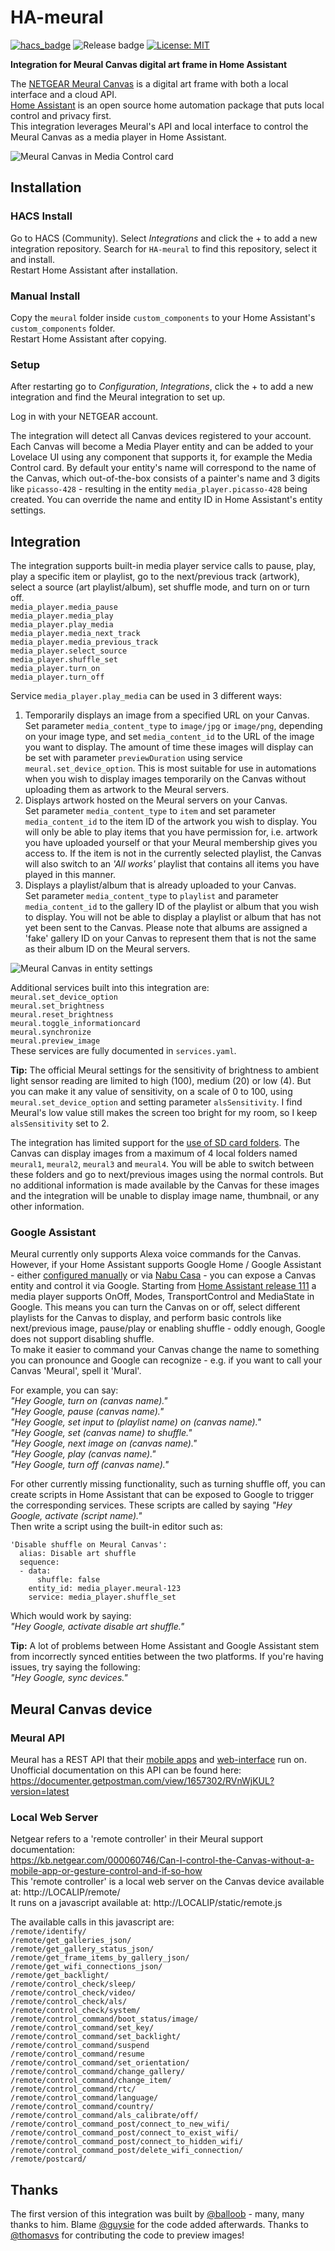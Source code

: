 # HA-meural
[![hacs_badge](https://img.shields.io/badge/HACS-Default-orange.svg?style=for-the-badge)](https://github.com/custom-components/hacs) ![Release badge](https://img.shields.io/github/v/release/guysie/ha-meural?style=for-the-badge) [![License: MIT](https://img.shields.io/badge/License-MIT-yellow.svg?style=for-the-badge)](https://opensource.org/licenses/MIT) 

**Integration for Meural Canvas digital art frame in Home Assistant**  

The [NETGEAR Meural Canvas](https://meural.netgear.com/) is a digital art frame with both a local interface and a cloud API.  
[Home Assistant](https://www.home-assistant.io/) is an open source home automation package that puts local control and privacy first.  
This integration leverages Meural's API and local interface to control the Meural Canvas as a media player in Home Assistant.  

![Meural Canvas in Media Control card](https://raw.githubusercontent.com/GuySie/ha-meural/master/images/mediacontrolcard.png)

## Installation
### HACS Install
Go to HACS (Community). Select *Integrations* and click the + to add a new integration repository. Search for `HA-meural` to find this repository, select it and install.  
Restart Home Assistant after installation.

### Manual Install
Copy the `meural` folder inside `custom_components` to your Home Assistant's `custom_components` folder.  
Restart Home Assistant after copying.  

### Setup
After restarting go to *Configuration*, *Integrations*, click the + to add a new integration and find the Meural integration to set up.  

Log in with your NETGEAR account.  

The integration will detect all Canvas devices registered to your account. Each Canvas will become a Media Player entity and can be added to your Lovelace UI using any component that supports it, for example the Media Control card. By default your entity's name will correspond to the name of the Canvas, which out-of-the-box consists of a painter's name and 3 digits like `picasso-428` - resulting in the entity `media_player.picasso-428` being created. You can override the name and entity ID in Home Assistant's entity settings.  

## Integration

The integration supports built-in media player service calls to pause, play, play a specific item or playlist, go to the next/previous track (artwork), select a source (art playlist/album), set shuffle mode, and turn on or turn off.  
`media_player.media_pause`  
`media_player.media_play`  
`media_player.play_media`  
`media_player.media_next_track`  
`media_player.media_previous_track`  
`media_player.select_source`  
`media_player.shuffle_set`  
`media_player.turn_on`  
`media_player.turn_off`  

Service `media_player.play_media` can be used in 3 different ways:  
1. Temporarily displays an image from a specified URL on your Canvas.  
Set parameter `media_content_type` to `image/jpg` or `image/png`, depending on your image type, and set `media_content_id` to the URL of the image you want to display. The amount of time these images will display can be set with parameter `previewDuration` using service `meural.set_device_option`. This is most suitable for use in automations when you wish to display images temporarily on the Canvas without uploading them as artwork to the Meural servers.  
2. Displays artwork hosted on the Meural servers on your Canvas.  
Set parameter `media_content_type` to `item` and set parameter `media_content_id` to the item ID of the artwork you wish to display. You will only be able to play items that you have permission for, i.e. artwork you have uploaded yourself or that your Meural membership gives you access to. If the item is not in the currently selected playlist, the Canvas will also switch to an *'All works'* playlist that contains all items you have played in this manner.  
3. Displays a playlist/album that is already uploaded to your Canvas.  
Set parameter `media_content_type` to `playlist` and parameter `media_content_id` to the gallery ID of the playlist or album that you wish to display. You will not be able to display a playlist or album that has not yet been sent to the Canvas. Please note that albums are assigned a 'fake' gallery ID on your Canvas to represent them that is not the same as their album ID on the Meural servers.  

![Meural Canvas in entity settings](https://raw.githubusercontent.com/GuySie/ha-meural/master/images/entitysettings.png)

Additional services built into this integration are:  
`meural.set_device_option`  
`meural.set_brightness`  
`meural.reset_brightness`  
`meural.toggle_informationcard`  
`meural.synchronize`  
`meural.preview_image`  
These services are fully documented in `services.yaml`.  

**Tip:** The official Meural settings for the sensitivity of brightness to ambient light sensor reading are limited to high (100), medium (20) or low (4). But you can make it any value of sensitivity, on a scale of 0 to 100, using `meural.set_device_option` and setting parameter `alsSensitivity`. I find Meural's low value still makes the screen too bright for my room, so I keep `alsSensitivity` set to 2.  

The integration has limited support for the [use of SD card folders](https://kb.netgear.com/000060777/Can-I-use-a-micro-SD-card-to-show-my-own-images-or-videos-on-a-Meural-Canvas). The Canvas can display images from a maximum of 4 local folders named `meural1`, `meural2`, `meural3` and `meural4`. You will be able to switch between these folders and go to next/previous images using the normal controls. But no additional information is made available by the Canvas for these images and the integration will be unable to display image name, thumbnail, or any other information.  

### Google Assistant
Meural currently only supports Alexa voice commands for the Canvas. However, if your Home Assistant supports Google Home / Google Assistant - either [configured manually](https://www.home-assistant.io/integrations/google_assistant/) or via [Nabu Casa](https://www.nabucasa.com/config/google_assistant/) - you can expose a Canvas entity and control it via Google. 
Starting from [Home Assistant release 111](https://www.home-assistant.io/blog/2020/06/10/release-111/) a media player supports OnOff, Modes, TransportControl and MediaState in Google. This means you can turn the Canvas on or off, select different playlists for the Canvas to display, and perform basic controls like next/previous image, pause/play or enabling shuffle - oddly enough, Google does not support disabling shuffle.  
To make it easier to command your Canvas change the name to something you can pronounce and Google can recognize - e.g. if you want to call your Canvas 'Meural', spell it 'Mural'.  

For example, you can say:  
*"Hey Google, turn on (canvas name)."*  
*"Hey Google, pause (canvas name)."*  
*"Hey Google, set input to (playlist name) on (canvas name)."*  
*"Hey Google, set (canvas name) to shuffle."*  
*"Hey Google, next image on (canvas name)."*  
*"Hey Google, play (canvas name)."*  
*"Hey Google, turn off (canvas name)."*  

For other currently missing functionality, such as turning shuffle off, you can create scripts in Home Assistant that can be exposed to Google to trigger the corresponding services. These scripts are called by saying *"Hey Google, activate (script name)."*  
Then write a script using the built-in editor such as:

```
'Disable shuffle on Meural Canvas':
  alias: Disable art shuffle
  sequence:
  - data:
      shuffle: false
    entity_id: media_player.meural-123
    service: media_player.shuffle_set
```

Which would work by saying:  
*"Hey Google, activate disable art shuffle."*  

**Tip:** A lot of problems between Home Assistant and Google Assistant stem from incorrectly synced entities between the two platforms. If you're having issues, try saying the following:  
*"Hey Google, sync devices."*

## Meural Canvas device

### Meural API
Meural has a REST API that their [mobile apps](https://www.netgear.com/support/product/mc327.aspx#download) and [web-interface](https://my.meural.netgear.com/) run on. Unofficial documentation on this API can be found here:
https://documenter.getpostman.com/view/1657302/RVnWjKUL?version=latest

### Local Web Server
Netgear refers to a 'remote controller' in their Meural support documentation:  
https://kb.netgear.com/000060746/Can-I-control-the-Canvas-without-a-mobile-app-or-gesture-control-and-if-so-how  
This 'remote controller' is a local web server on the Canvas device available at: http://LOCALIP/remote/  
It runs on a javascript available at: http://LOCALIP/static/remote.js

The available calls in this javascript are:  
`/remote/identify/`  
`/remote/get_galleries_json/`  
`/remote/get_gallery_status_json/`  
`/remote/get_frame_items_by_gallery_json/`  
`/remote/get_wifi_connections_json/`  
`/remote/get_backlight/`  
`/remote/control_check/sleep/`  
`/remote/control_check/video/`  
`/remote/control_check/als/`  
`/remote/control_check/system/`  
`/remote/control_command/boot_status/image/`  
`/remote/control_command/set_key/`  
`/remote/control_command/set_backlight/`  
`/remote/control_command/suspend`  
`/remote/control_command/resume`  
`/remote/control_command/set_orientation/`  
`/remote/control_command/change_gallery/`  
`/remote/control_command/change_item/`  
`/remote/control_command/rtc/`  
`/remote/control_command/language/`  
`/remote/control_command/country/`  
`/remote/control_command/als_calibrate/off/`  
`/remote/control_command_post/connect_to_new_wifi/`  
`/remote/control_command_post/connect_to_exist_wifi/`  
`/remote/control_command_post/connect_to_hidden_wifi/`  
`/remote/control_command_post/delete_wifi_connection/`  
`/remote/postcard/`  

## Thanks
The first version of this integration was built by [@balloob](https://github.com/balloob) - many, many thanks to him. Blame [@guysie](https://github.com/guysie) for the code added afterwards. Thanks to [@thomasvs](https://github.com/thomasvs) for contributing the code to preview images!